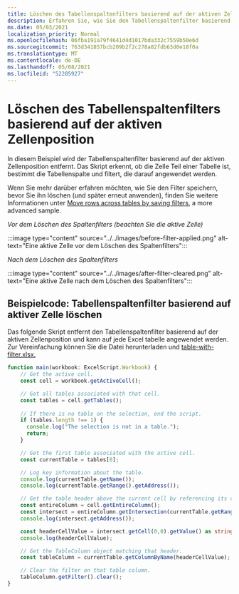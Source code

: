 ```yaml
---
title: Löschen des Tabellenspaltenfilters basierend auf der aktiven Zellenposition
description: Erfahren Sie, wie Sie den Tabellenspaltenfilter basierend auf der aktiven Zellenposition löschen.
ms.date: 05/03/2021
localization_priority: Normal
ms.openlocfilehash: 06fba191a79f4641d4d1017bda332c7559b50e6d
ms.sourcegitcommit: 763d341857bcb209b2f2c278a82fdb63d0e18f0a
ms.translationtype: MT
ms.contentlocale: de-DE
ms.lasthandoff: 05/08/2021
ms.locfileid: "52285927"
---
```

# <a name="clear-table-column-filter-based-on-active-cell-location"></a>Löschen des Tabellenspaltenfilters basierend auf der aktiven Zellenposition

In diesem Beispiel wird der Tabellenspaltenfilter basierend auf der aktiven Zellenposition entfernt. Das Skript erkennt, ob die Zelle Teil einer Tabelle ist, bestimmt die Tabellenspalte und filtert, die darauf angewendet werden.

Wenn Sie mehr darüber erfahren möchten, wie Sie den Filter speichern, bevor Sie ihn löschen (und später erneut anwenden), finden Sie weitere Informationen unter [Move rows across tables by saving filters](move-rows-across-tables.md), a more advanced sample.

_Vor dem Löschen des Spaltenfilters (beachten Sie die aktive Zelle)_

:::image type="content" source="../../images/before-filter-applied.png" alt-text="Eine aktive Zelle vor dem Löschen des Spaltenfilters":::

_Nach dem Löschen des Spaltenfilters_

:::image type="content" source="../../images/after-filter-cleared.png" alt-text="Eine aktive Zelle nach dem Löschen des Spaltenfilters":::

## <a name="sample-code-clear-table-column-filter-based-on-active-cell"></a>Beispielcode: Tabellenspaltenfilter basierend auf aktiver Zelle löschen

Das folgende Skript entfernt den Tabellenspaltenfilter basierend auf der aktiven Zellenposition und kann auf jede Excel tabelle angewendet werden. Zur Vereinfachung können Sie die Datei herunterladen und <a href="table-with-filter.xlsx">table-with-filter.xlsx. </a>

```TypeScript
function main(workbook: ExcelScript.Workbook) {
    // Get the active cell.
    const cell = workbook.getActiveCell();

    // Get all tables associated with that cell.
    const tables = cell.getTables();
    
    // If there is no table on the selection, end the script.
    if (tables.length !== 1) {
      console.log("The selection is not in a table.");
      return;
    }

    // Get the first table associated with the active cell.
    const currentTable = tables[0];

    // Log key information about the table.
    console.log(currentTable.getName());
    console.log(currentTable.getRange().getAddress());

    // Get the table header above the current cell by referencing its column.
    const entireColumn = cell.getEntireColumn();
    const intersect = entireColumn.getIntersection(currentTable.getRange());
    console.log(intersect.getAddress());

    const headerCellValue = intersect.getCell(0,0).getValue() as string;
    console.log(headerCellValue);

    // Get the TableColumn object matching that header.
    const tableColumn = currentTable.getColumnByName(headerCellValue);

    // Clear the filter on that table column.
    tableColumn.getFilter().clear();
}
```
